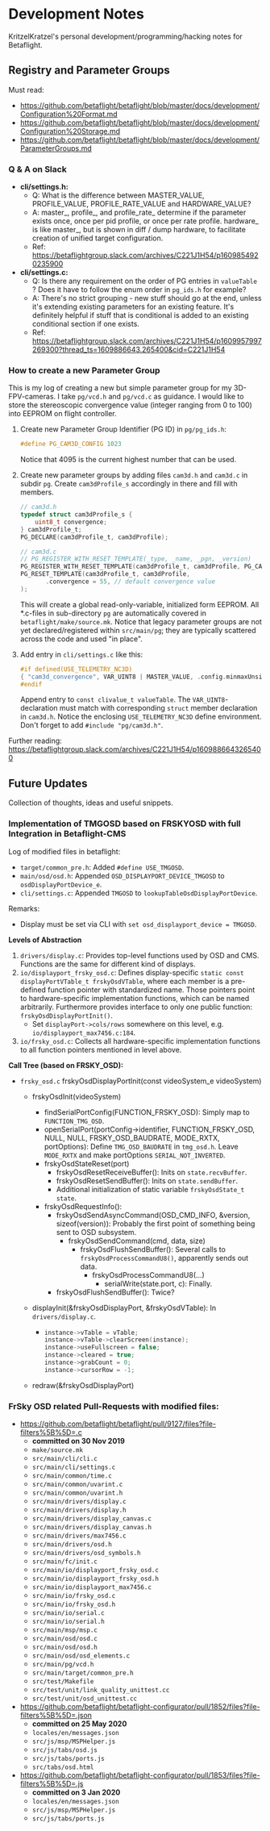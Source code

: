 # Development Notes

KritzelKratzel's personal development/programming/hacking notes for Betaflight.

## Registry and Parameter Groups

Must read:

- https://github.com/betaflight/betaflight/blob/master/docs/development/Configuration%20Format.md
- https://github.com/betaflight/betaflight/blob/master/docs/development/Configuration%20Storage.md
- https://github.com/betaflight/betaflight/blob/master/docs/development/ParameterGroups.md

### Q & A on Slack

- **cli/settings.h:** 
  - Q: What is the difference between MASTER_VALUE, PROFILE_VALUE, PROFILE_RATE_VALUE and HARDWARE_VALUE?
  - A:  master_, profile_, and profile_rate_ determine if the parameter exists once, once per pid profile, or once per rate profile. hardware_ is like master_, but is shown in diff / dump hardware, to facilitate creation of unified target configuration.
  - Ref: https://betaflightgroup.slack.com/archives/C221J1H54/p1609854920235900
- **cli/settings.c:**
  - Q: Is there any requirement on the order of PG entries in `valueTable` ? Does it have to follow the enum order in `pg_ids.h` for example?
  - A: There's no strict grouping - new stuff should go at the end, unless it's extending existing parameters for an existing feature. It's definitely helpful if stuff that is conditional is added to an existing conditional section if one exists.
  - Ref: https://betaflightgroup.slack.com/archives/C221J1H54/p1609957997269300?thread_ts=1609886643.265400&cid=C221J1H54

### How to create a new Parameter Group

This is my log of creating a new but simple parameter group for my 3D-FPV-cameras. I take `pg/vcd.h` and `pg/vcd.c` as guidance. I would like to store the stereoscopic convergence value (integer ranging from 0 to 100) into EEPROM on flight controller.

1. Create new Parameter Group Identifier (PG ID) in `pg/pg_ids.h`: 

   ```c
   #define PG_CAM3D_CONFIG 1023
   ```

   Notice that 4095 is the current highest number that can be used.

2. Create new parameter groups by adding files `cam3d.h` and `cam3d.c` in subdir `pg`.  Create `cam3dProfile_s` accordingly in there and fill with members. 

   ```c
   // cam3d.h
   typedef struct cam3dProfile_s {
       uint8_t convergence;
   } cam3dProfile_t;
   PG_DECLARE(cam3dProfile_t, cam3dProfile);
   
   // cam3d.c
   // PG_REGISTER_WITH_RESET_TEMPLATE(_type, _name, _pgn, _version)
   PG_REGISTER_WITH_RESET_TEMPLATE(cam3dProfile_t, cam3dProfile, PG_CAM3D_CONFIG, 0);
   PG_RESET_TEMPLATE(cam3dProfile_t, cam3dProfile,
   		  .convergence = 55, // default convergence value
   );
   ```

   This will create a global read-only-variable, initialized form EEPROM. All *.c-files in sub-directory `pg` are automatically covered in `betaflight/make/source.mk`. Notice that legacy parameter groups are not yet declared/registered within `src/main/pg`; they are typically scattered across the code and used "in place".

3. Add entry in `cli/settings.c` like this:

   ```c
   #if defined(USE_TELEMETRY_NC3D)
   { "cam3d_convergence", VAR_UINT8 | MASTER_VALUE, .config.minmaxUnsigned = { 0, 100 }, PG_CAM3D_CONFIG, offsetof(cam3dProfile_t, convergence) },
   #endif
   ```

   Append entry to `const clivalue_t valueTable`. The `VAR_UINT8`-declaration must match with corresponding `struct` member declaration in `cam3d.h`. Notice the enclosing `USE_TELEMETRY_NC3D` define environment. Don't forget to add `#include "pg/cam3d.h"`. 

Further reading: https://betaflightgroup.slack.com/archives/C221J1H54/p1609886643265400

## Future Updates

Collection of thoughts, ideas and useful snippets.

### Implementation of TMGOSD based on FRSKYOSD with full Integration in Betaflight-CMS

Log of modified files in betaflight:

- `target/common_pre.h`: Added `#define USE_TMGOSD`.
- `main/osd/osd.h`: Appended `OSD_DISPLAYPORT_DEVICE_TMGOSD` to `osdDisplayPortDevice_e`.
- `cli/settings.c`: Appended `TMGOSD` to `lookupTableOsdDisplayPortDevice`.

Remarks:

- Display must be set via CLI with `set osd_displayport_device = TMGOSD`.

**Levels of Abstraction**

1. `drivers/display.c`: Provides top-level functions used by OSD and CMS. Functions are the same for different kind of displays.
2. `io/displayport_frsky_osd.c`: Defines display-specific `static const displayPortVTable_t frskyOsdVTable`, where each member is a pre-defined function pointer with standardized name. Those pointers point to hardware-specific implementation functions, which can be named arbitrarily. Furthermore provides interface to only one public function:  `frskyOsdDisplayPortInit()`.
   - Set `displayPort->cols/rows` somewhere on this level, e.g. `io/displayport_max7456.c:184`.
3. `io/frsky_osd.c`: Collects all hardware-specific implementation functions to all function pointers mentioned in level above.



**Call Tree (based on FRSKY_OSD):**

- `frsky_osd.c` frskyOsdDisplayPortInit(const videoSystem_e videoSystem)

  - frskyOsdInit(videoSystem)

    - findSerialPortConfig(FUNCTION_FRSKY_OSD): Simply map to `FUNCTION_TMG_OSD`.
    - openSerialPort(portConfig->identifier,
                  FUNCTION_FRSKY_OSD, NULL, NULL, FRSKY_OSD_BAUDRATE,
                  MODE_RXTX, portOptions): Define `TMG_OSD_BAUDRATE` in `tmg_osd.h`. Leave `MODE_RXTX` and make portOptions `SERIAL_NOT_INVERTED`.
    - frskyOsdStateReset(port)
      - frskyOsdResetReceiveBuffer(): Inits on `state.recvBuffer`.
      - frskyOsdResetSendBuffer(): Inits on `state.sendBuffer`.
      - Additional initialization of static variable `frskyOsdState_t state`.
    - frskyOsdRequestInfo(): 
      - frskyOsdSendAsyncCommand(OSD_CMD_INFO, &version, sizeof(version)): Probably the first point of something being sent to OSD subsystem.
        - frskyOsdSendCommand(cmd, data, size)
          - frskyOsdFlushSendBuffer(): Several calls to `frskyOsdProcessCommandU8()`, apparently sends out data.
            - frskyOsdProcessCommandU8(...)
              - serialWrite(state.port, c): Finally.
      - frskyOsdFlushSendBuffer(): Twice?

  - displayInit(&frskyOsdDisplayPort, &frskyOsdVTable): In `drivers/display.c`.

    - ```c
      instance->vTable = vTable;
      instance->vTable->clearScreen(instance);
      instance->useFullscreen = false;
      instance->cleared = true;
      instance->grabCount = 0;
      instance->cursorRow = -1;
      ```

  - redraw(&frskyOsdDisplayPort)

### FrSky OSD related Pull-Requests with modified files:

- https://github.com/betaflight/betaflight/pull/9127/files?file-filters%5B%5D=.c
  - **committed on 30 Nov 2019**
  - `make/source.mk`
  - `src/main/cli/cli.c`
  - `src/main/cli/settings.c`
  - `src/main/common/time.c`
  - `src/main/common/uvarint.c`
  - `src/main/common/uvarint.h`
  - `src/main/drivers/display.c`
  - `src/main/drivers/display.h`
  - `src/main/drivers/display_canvas.c`
  - `src/main/drivers/display_canvas.h`
  - `src/main/drivers/max7456.c`
  - `src/main/drivers/osd.h`
  - `src/main/drivers/osd_symbols.h`
  - `src/main/fc/init.c`
  - `src/main/io/displayport_frsky_osd.c`
  - `src/main/io/displayport_frsky_osd.h`
  - `src/main/io/displayport_max7456.c`
  - `src/main/io/frsky_osd.c`
  - `src/main/io/frsky_osd.h`
  - `src/main/io/serial.c`
  - `src/main/io/serial.h`
  - `src/main/msp/msp.c`
  - `src/main/osd/osd.c`
  - `src/main/osd/osd.h`
  - `src/main/osd/osd_elements.c`
  - `src/main/pg/vcd.h`
  - `src/main/target/common_pre.h`
  - `src/test/Makefile`
  - `src/test/unit/link_quality_unittest.cc`
  - `src/test/unit/osd_unittest.cc`
- https://github.com/betaflight/betaflight-configurator/pull/1852/files?file-filters%5B%5D=.json
  - **committed on 25 May 2020**
  - `locales/en/messages.json`
  - `src/js/msp/MSPHelper.js`
  - `src/js/tabs/osd.js`
  - `src/js/tabs/ports.js`
  - `src/tabs/osd.html`
- https://github.com/betaflight/betaflight-configurator/pull/1853/files?file-filters%5B%5D=.js
  - **committed on 3 Jan 2020**
  - `locales/en/messages.json`
  - `src/js/msp/MSPHelper.js`
  - `src/js/tabs/ports.js`







